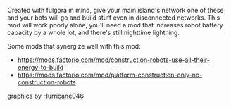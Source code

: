 Created with fulgora in mind, give your main island's network one of these and your bots will go and build stuff even in disconnected networks.
This mod will work poorly alone, you'll need a mod that increases robot battery capacity by a whole lot, and there's still nighttime lightning.

Some mods that synergize well with this mod:
- https://mods.factorio.com/mod/construction-robots-use-all-their-energy-to-build
- https://mods.factorio.com/mod/platform-construction-only-no-construction-robots

graphics by [Hurricane046](https://mods.factorio.com/user/Hurricane046)
